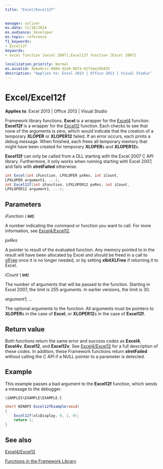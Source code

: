 ```yaml
---
title: "Excel/Excel12f"
 
 
manager: soliver
ms.date: 11/16/2014
ms.audience: Developer
ms.topic: reference
f1_keywords:
- Excel12f
keywords:
- excel function [excel 2007],Excel12f function [Excel 2007]
 
localization_priority: Normal
ms.assetid: 4e6a9ccc-988d-42a9-8874-01f2ee29b835
description: "Applies to: Excel 2013 | Office 2013 | Visual Studio"
---
```


# Excel/Excel12f

 **Applies to**: Excel 2013 | Office 2013 | Visual Studio 
  
Framework library functions. **Excel** is a wrapper for the [Excel4](excel4-excel12.md) function. **Excel12f** is a wrapper for the [Excel12](excel4-excel12.md) function. Each checks to see that none of the arguments is zero, which would indicate that the creation of a temporary **XLOPER** or **XLOPER12** failed. If an error occurs, each prints a debug message. When finished, each frees all temporary memory that might have been created for temporary **XLOPER**s and **XLOPER12**s.
  
 **Excel12f** can only be called from a DLL starting with the Excel 2007 C API library. Furthermore, it only works when running starting with Excel 2007, and fails with **xlretFailed** otherwise. 
  
```cs
int Excel(int iFunction, LPXLOPER pxRes, int iCount, 
LPXLOPER argument1, ...);
int Excel12f(int iFunction, LPXLOPER12 pxRes, int iCount, 
LPXLOPER12 argument1, ...);
```

## Parameters

 _iFunction_ ( **int**)
  
A number indicating the command or function you want to call. For more information, see [Excel4/Excel12](excel4-excel12.md).
  
 _pxRes_
  
A pointer to result of the evaluated function. Any memory pointed to in the result will have been allocated by Excel and should be freed in a call to [xlFree](xlfree.md) once it is no longer needed, or by setting **xlbitXLFree** if returning it to Excel. 
  
 _iCount_ ( **int**)
  
The number of arguments that will be passed to the function. Starting in Excel 2007, the limit is 255 arguments. In earlier versions, the limit is 30.
  
 _argument1, ..._
  
The optional arguments to the function. All arguments must be pointers to **XLOPER**s in the case of **Excel**, or **XLOPER12**s in the case of **Excel12f**.
  
## Return value

Both functions return the same error and success codes as **Excel4**, **Excel4v**, **Excel12**, and **Excel12v**. See [Excel4/Excel12](excel4-excel12.md) for a full description of these codes. In addition, these Framework functions return **xlretFailed** without calling the C API if a NULL pointer to a parameter is detected. 
  
## Example

This example passes a bad argument to the **Excel12f** function, which sends a message to the debugger. 
  
 `\SAMPLES\EXAMPLE\EXAMPLE.C`
  
```cs
short WINAPI Excel12fExample(void)
{
    Excel12f(xlcDisplay, 0, 1, 0);
    return 1;
}
```

## See also



[Excel4/Excel12](excel4-excel12.md)


[Functions in the Framework Library](functions-in-the-framework-library.md)

